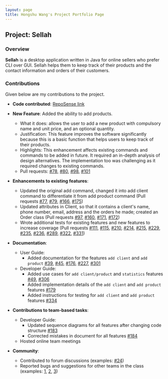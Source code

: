 ```yaml
---
layout: page
title: Hongshu Wang's Project Portfolio Page
---
```


## Project: Sellah

### Overview

**Sellah** is a desktop application written in Java for online sellers who prefer CLI over GUI. 
Sellah helps them to keep track of their products and the contact information and orders of their customers.

### Contributions

Given below are my contributions to the project.

* **Code contributed**: [RepoSense link](https://nus-cs2103-ay2122s1.github.io/tp-dashboard/?search=hongshu&sort=groupTitle&sortWithin=title&timeframe=commit&mergegroup=&groupSelect=groupByRepos&breakdown=true&checkedFileTypes=docs~functional-code~test-code~other&since=2021-09-17&tabOpen=true&tabType=authorship&tabAuthor=HongshuW&tabRepo=AY2122S1-CS2103T-T12-1%2Ftp%5Bmaster%5D&authorshipIsMergeGroup=false&authorshipFileTypes=docs~functional-code~test-code&authorshipIsBinaryFileTypeChecked=false)

* **New Feature**: Added the ability to add products.
    * What it does: allows the user to add a new product with compulsory name and unit price, and an optional quantity.
    * Justification: This feature improves the software significantly because this is a basic function that helps users
      to keep track of their products.
    * Highlights: This enhancement affects existing commands and commands to be added in future. It required an in-depth
      analysis of design alternatives. The implementation too was challenging as it required changes to existing
      commands.
    * Pull requests: [\#78](https://github.com/AY2122S1-CS2103T-T12-1/tp/pull/78),
      [\#80](https://github.com/AY2122S1-CS2103T-T12-1/tp/pull/80),
      [\#98](https://github.com/AY2122S1-CS2103T-T12-1/tp/pull/98),
      [\#101](https://github.com/AY2122S1-CS2103T-T12-1/tp/pull/101)

* **Enhancements to existing features**:
    * Updated the original add command, changed it into add client command to differentiate it from add product command
      (Pull requests [\#77](https://github.com/AY2122S1-CS2103T-T12-1/tp/pull/77),
      [\#79](https://github.com/AY2122S1-CS2103T-T12-1/tp/pull/79),
      [\#166](https://github.com/AY2122S1-CS2103T-T12-1/tp/pull/166),
      [\#175](https://github.com/AY2122S1-CS2103T-T12-1/tp/pull/175))
    * Updated attributes in Client, so that it contains a client's name, phone number, email, address and the orders he
      made; created an Order class (Pull requests [\#97](https://github.com/AY2122S1-CS2103T-T12-1/tp/pull/97),
      [\#160](https://github.com/AY2122S1-CS2103T-T12-1/tp/pull/160),
      [\#171](https://github.com/AY2122S1-CS2103T-T12-1/tp/pull/171),
      [\#172](https://github.com/AY2122S1-CS2103T-T12-1/tp/pull/172))
    * Wrote additional tests for existing features and new features to increase coverage (Pull requests
      [\#111](https://github.com/AY2122S1-CS2103T-T12-1/tp/pull/111),
      [\#115](https://github.com/AY2122S1-CS2103T-T12-1/tp/pull/115),
      [\#210](https://github.com/AY2122S1-CS2103T-T12-1/tp/pull/210),
      [\#214](https://github.com/AY2122S1-CS2103T-T12-1/tp/pull/214),
      [\#215](https://github.com/AY2122S1-CS2103T-T12-1/tp/pull/215),
      [\#229](https://github.com/AY2122S1-CS2103T-T12-1/tp/pull/229),
      [\#235](https://github.com/AY2122S1-CS2103T-T12-1/tp/pull/235),
      [\#236](https://github.com/AY2122S1-CS2103T-T12-1/tp/pull/236),
      [\#289](https://github.com/AY2122S1-CS2103T-T12-1/tp/pull/289),
      [\#322](https://github.com/AY2122S1-CS2103T-T12-1/tp/pull/322),
      [\#331](https://github.com/AY2122S1-CS2103T-T12-1/tp/pull/331))
      
* **Documentation**:
    * User Guide:
        * Added documentation for the features `add client` and `add product`
          [\#39](https://github.com/AY2122S1-CS2103T-T12-1/tp/pull/39),
          [\#45](https://github.com/AY2122S1-CS2103T-T12-1/tp/pull/45),
          [\#176](https://github.com/AY2122S1-CS2103T-T12-1/tp/pull/176),
          [\#227](https://github.com/AY2122S1-CS2103T-T12-1/tp/pull/227),
          [\#301](https://github.com/AY2122S1-CS2103T-T12-1/tp/pull/301)
    * Developer Guide:
        * Added use cases for `add client/product` and `statistics` features
          [\#49](https://github.com/AY2122S1-CS2103T-T12-1/tp/pull/49),
          [\#306](https://github.com/AY2122S1-CS2103T-T12-1/tp/pull/306)
        * Added implementation details of the `add client` and `add product` features
          [\#179](https://github.com/AY2122S1-CS2103T-T12-1/tp/pull/179)
        * Added instructions for testing for `add client` and `add product` features
          [\#334](https://github.com/AY2122S1-CS2103T-T12-1/tp/pull/334)

* **Contributions to team-based tasks**:
    * Developer Guide:
        * Updated sequence diagrams for all features after changing code structure
          [\#183](https://github.com/AY2122S1-CS2103T-T12-1/tp/pull/183)
        * Corrected mistakes in document for all features
          [\#184](https://github.com/AY2122S1-CS2103T-T12-1/tp/pull/184)
    * Hosted online team meetings

* **Community**:
    * Contributed to forum discussions (examples: [\#24](https://github.com/nus-cs2103-AY2122S1/forum/issues/24))
    * Reported bugs and suggestions for other teams in the class (examples:
      [1](https://github.com/HongshuW/ped/issues/3), [2](https://github.com/HongshuW/ped/issues/4),
      [3](https://github.com/HongshuW/ped/issues/6))

